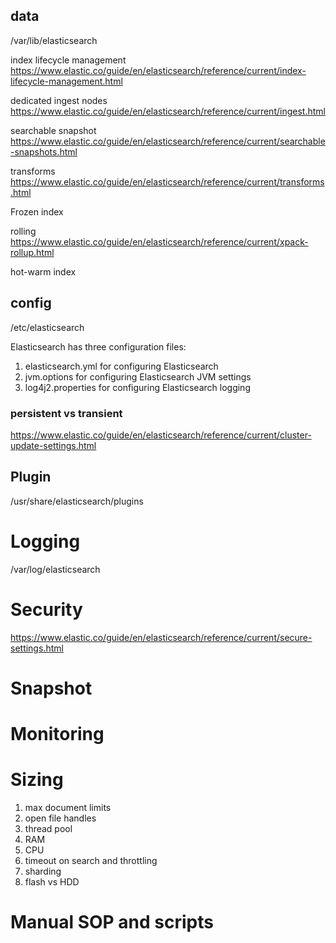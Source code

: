
## data

/var/lib/elasticsearch

index lifecycle management
https://www.elastic.co/guide/en/elasticsearch/reference/current/index-lifecycle-management.html

dedicated ingest nodes
https://www.elastic.co/guide/en/elasticsearch/reference/current/ingest.html

searchable snapshot
https://www.elastic.co/guide/en/elasticsearch/reference/current/searchable-snapshots.html

transforms
https://www.elastic.co/guide/en/elasticsearch/reference/current/transforms.html

Frozen index

rolling 
https://www.elastic.co/guide/en/elasticsearch/reference/current/xpack-rollup.html

hot-warm index

## config

/etc/elasticsearch

Elasticsearch has three configuration files:

1. elasticsearch.yml for configuring Elasticsearch
1. jvm.options for configuring Elasticsearch JVM settings
1. log4j2.properties for configuring Elasticsearch logging

### persistent vs transient

https://www.elastic.co/guide/en/elasticsearch/reference/current/cluster-update-settings.html

## Plugin

/usr/share/elasticsearch/plugins

# Logging

/var/log/elasticsearch

# Security

https://www.elastic.co/guide/en/elasticsearch/reference/current/secure-settings.html

# Snapshot

# Monitoring

# Sizing

1. max document limits
2. open file handles
3. thread pool
4. RAM
5. CPU
6. timeout on search and throttling
7. sharding
8. flash vs HDD

# Manual SOP and scripts



